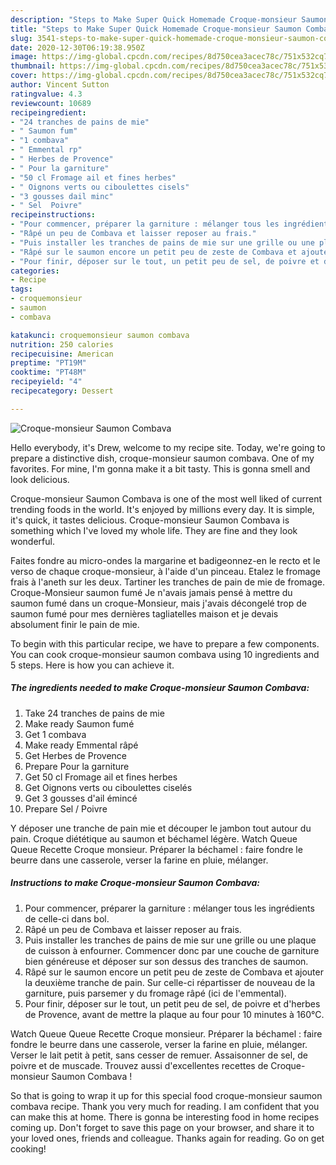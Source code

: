 ```yaml
---
description: "Steps to Make Super Quick Homemade Croque-monsieur Saumon Combava"
title: "Steps to Make Super Quick Homemade Croque-monsieur Saumon Combava"
slug: 3541-steps-to-make-super-quick-homemade-croque-monsieur-saumon-combava
date: 2020-12-30T06:19:38.950Z
image: https://img-global.cpcdn.com/recipes/8d750cea3acec78c/751x532cq70/croque-monsieur-saumon-combava-photo-principale-de-la-recette.jpg
thumbnail: https://img-global.cpcdn.com/recipes/8d750cea3acec78c/751x532cq70/croque-monsieur-saumon-combava-photo-principale-de-la-recette.jpg
cover: https://img-global.cpcdn.com/recipes/8d750cea3acec78c/751x532cq70/croque-monsieur-saumon-combava-photo-principale-de-la-recette.jpg
author: Vincent Sutton
ratingvalue: 4.3
reviewcount: 10689
recipeingredient:
- "24 tranches de pains de mie"
- " Saumon fum"
- "1 combava"
- " Emmental rp"
- " Herbes de Provence"
- " Pour la garniture"
- "50 cl Fromage ail et fines herbes"
- " Oignons verts ou ciboulettes cisels"
- "3 gousses dail minc"
- " Sel  Poivre"
recipeinstructions:
- "Pour commencer, préparer la garniture : mélanger tous les ingrédients de celle-ci dans bol."
- "Râpé un peu de Combava et laisser reposer au frais."
- "Puis installer les tranches de pains de mie sur une grille ou une plaque de cuisson à enfourner. Commencer donc par une couche de garniture bien généreuse et déposer sur son dessus des tranches de saumon."
- "Râpé sur le saumon encore un petit peu de zeste de Combava et ajouter la deuxième tranche de pain. Sur celle-ci répartisser de nouveau de la garniture, puis parsemer y du fromage râpé (ici de l&#39;emmental)."
- "Pour finir, déposer sur le tout, un petit peu de sel, de poivre et d&#39;herbes de Provence, avant de mettre la plaque au four pour 10 minutes à 160°C."
categories:
- Recipe
tags:
- croquemonsieur
- saumon
- combava

katakunci: croquemonsieur saumon combava 
nutrition: 250 calories
recipecuisine: American
preptime: "PT19M"
cooktime: "PT48M"
recipeyield: "4"
recipecategory: Dessert

---
```



![Croque-monsieur Saumon Combava](https://img-global.cpcdn.com/recipes/8d750cea3acec78c/751x532cq70/croque-monsieur-saumon-combava-photo-principale-de-la-recette.jpg)

Hello everybody, it's Drew, welcome to my recipe site. Today, we're going to prepare a distinctive dish, croque-monsieur saumon combava. One of my favorites. For mine, I'm gonna make it a bit tasty. This is gonna smell and look delicious.

Croque-monsieur Saumon Combava is one of the most well liked of current trending foods in the world. It's enjoyed by millions every day. It is simple, it's quick, it tastes delicious. Croque-monsieur Saumon Combava is something which I've loved my whole life. They are fine and they look wonderful.

Faites fondre au micro-ondes la margarine et badigeonnez-en le recto et le verso de chaque croque-monsieur, à l&#39;aide d&#39;un pinceau. Etalez le fromage frais à l&#39;aneth sur les deux. Tartiner les tranches de pain de mie de fromage. Croque-Monsieur saumon fumé Je n&#39;avais jamais pensé à mettre du saumon fumé dans un croque-Monsieur, mais j&#39;avais décongelé trop de saumon fumé pour mes dernières tagliatelles maison et je devais absolument finir le pain de mie.


To begin with this particular recipe, we have to prepare a few components. You can cook croque-monsieur saumon combava using 10 ingredients and 5 steps. Here is how you can achieve it.

<!--inarticleads1-->

##### The ingredients needed to make Croque-monsieur Saumon Combava:

1. Take 24 tranches de pains de mie
1. Make ready  Saumon fumé
1. Get 1 combava
1. Make ready  Emmental râpé
1. Get  Herbes de Provence
1. Prepare  Pour la garniture
1. Get 50 cl Fromage ail et fines herbes
1. Get  Oignons verts ou ciboulettes ciselés
1. Get 3 gousses d&#39;ail émincé
1. Prepare  Sel / Poivre


Y déposer une tranche de pain mie et découper le jambon tout autour du pain. Croque diététique au saumon et béchamel légère. Watch Queue Queue Recette Croque monsieur. Préparer la béchamel : faire fondre le beurre dans une casserole, verser la farine en pluie, mélanger. 

<!--inarticleads2-->

##### Instructions to make Croque-monsieur Saumon Combava:

1. Pour commencer, préparer la garniture : mélanger tous les ingrédients de celle-ci dans bol.
1. Râpé un peu de Combava et laisser reposer au frais.
1. Puis installer les tranches de pains de mie sur une grille ou une plaque de cuisson à enfourner. Commencer donc par une couche de garniture bien généreuse et déposer sur son dessus des tranches de saumon.
1. Râpé sur le saumon encore un petit peu de zeste de Combava et ajouter la deuxième tranche de pain. Sur celle-ci répartisser de nouveau de la garniture, puis parsemer y du fromage râpé (ici de l&#39;emmental).
1. Pour finir, déposer sur le tout, un petit peu de sel, de poivre et d&#39;herbes de Provence, avant de mettre la plaque au four pour 10 minutes à 160°C.


Watch Queue Queue Recette Croque monsieur. Préparer la béchamel : faire fondre le beurre dans une casserole, verser la farine en pluie, mélanger. Verser le lait petit à petit, sans cesser de remuer. Assaisonner de sel, de poivre et de muscade. Trouvez aussi d&#39;excellentes recettes de Croque-monsieur Saumon Combava ! 

So that is going to wrap it up for this special food croque-monsieur saumon combava recipe. Thank you very much for reading. I am confident that you can make this at home. There is gonna be interesting food in home recipes coming up. Don't forget to save this page on your browser, and share it to your loved ones, friends and colleague. Thanks again for reading. Go on get cooking!
